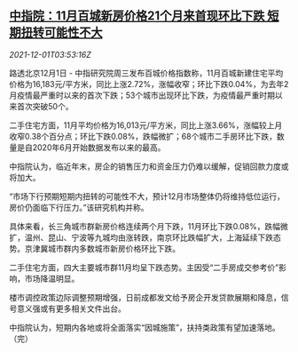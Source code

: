 <!--1638331262000-->
[中指院：11月百城新房价格21个月来首现环比下跌 短期扭转可能性不大](https://cn.reuters.com/article/china-housing-nov-prices-1201-wedm-idCNKBS2IG2WY)
------

<div><i>2021-12-01T03:53:16Z</i></div><p>路透北京12月1日 - 中指研究院周三发布百城价格指数称，11月百城新建住宅平均价格为16,183元/平方米，同比上涨2.72%，涨幅收窄；环比下跌0.04%，为去年2月疫情最严重时以来的首次下跌；53个城市出现环比下跌，为疫情最严重时期以来首次突破50个。</p><p>二手住宅方面，11月平均价格为16,013元/平方米，同比上涨3.66%，涨幅较上月收窄0.38个百分点；环比下跌0.08%，跌幅微扩；68个城市二手房环比下跌，数量是自2020年6月开始数据发布以来的最高。</p><p>中指院认为，临近年末，房企的销售压力和资金压力仍难以缓解，促销回款力度或将加大。</p><p>“市场下行预期短期内扭转的可能性不大，预计12月市场整体仍将维持低位运行，房价仍面临下行压力。”该研究机构并称。</p><p>具体来看，长三角城市群新房价格连续两个月下跌，11月环比下跌0.08%，跌幅微扩，温州、昆山、宁波等九城均由涨转跌，南京环比跌幅扩大，上海延续下跌态势。京津冀城市群内多数城市新房价格环比下跌。</p><p>二手住宅方面，四大主要城市群11月均呈下跌态势。主因受“二手房成交参考价”影响，市场降温明显。</p><p>楼市调控政策边际调整预期增强，日前成都发文给予房企开发贷款展期和降息，信号意义强或有更多相关文件出台。</p><p>中指院认为，短期内各地或将全面落实“因城施策”，扶持类政策有望加速落地。（完）</p>
